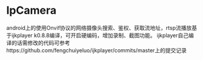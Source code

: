 # IpCamera
android上的使用Onvif协议的网络摄像头搜索、鉴权、获取流地址，rtsp流播放基于ijkplayer k0.8.8编译，可开启硬编码，增加录制、截图功能。
ijkplayer自己编译的话需修改的代码可参考https://github.com/fengchuiyeluo/ijkplayer/commits/master上的提交记录
